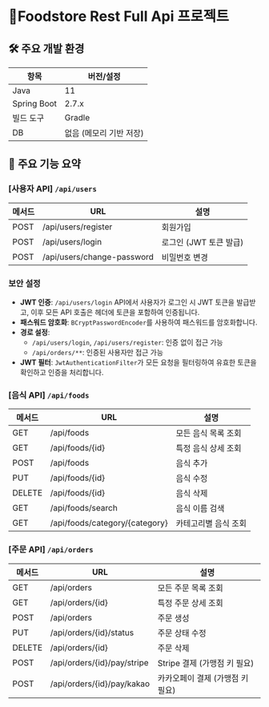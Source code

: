 # 🍕Foodstore Rest Full Api 프로젝트
## 🛠️ 주요 개발 환경

| 항목           | 버전/설정                           |
| -------------- | ----------------------------------- |
| Java          | 11                                 |
| Spring Boot   | 2.7.x                               |
| 빌드 도구      | Gradle     |
| DB            | 없음 (메모리 기반 저장)              |

## 🧩 주요 기능 요약
### [사용자 API] `/api/users`

| 메서드 | URL                          | 설명                                   |
| ------ | ---------------------------- | -------------------------------------- |
| POST   | /api/users/register           | 회원가입                               |
| POST   | /api/users/login              | 로그인 (JWT 토큰 발급)                 |
| POST   | /api/users/change-password    | 비밀번호 변경                          |

### 보안 설정

- **JWT 인증**: `/api/users/login` API에서 사용자가 로그인 시 JWT 토큰을 발급받고, 이후 모든 API 호출은 헤더에 토큰을 포함하여 인증됩니다.
- **패스워드 암호화**: `BCryptPasswordEncoder`를 사용하여 패스워드를 암호화합니다.
- **경로 설정**:
  - `/api/users/login`, `/api/users/register`: 인증 없이 접근 가능
  - `/api/orders/**`: 인증된 사용자만 접근 가능
- **JWT 필터**: `JwtAuthenticationFilter`가 모든 요청을 필터링하여 유효한 토큰을 확인하고 인증을 처리합니다.
### [음식 API] `/api/foods`

| 메서드 | URL                       | 설명                           |
| ------ | ------------------------- | ------------------------------ |
| GET    | /api/foods                 | 모든 음식 목록 조회            |
| GET    | /api/foods/{id}            | 특정 음식 상세 조회            |
| POST   | /api/foods                 | 음식 추가                      |
| PUT    | /api/foods/{id}            | 음식 수정                      |
| DELETE | /api/foods/{id}            | 음식 삭제                      |
| GET    | /api/foods/search          | 음식 이름 검색                 |
| GET    | /api/foods/category/{category} | 카테고리별 음식 조회         |

### [주문 API] `/api/orders`

| 메서드 | URL                     | 설명                           |
| ------ | ----------------------- | ------------------------------ |
| GET    | /api/orders              | 모든 주문 목록 조회            |
| GET    | /api/orders/{id}         | 특정 주문 상세 조회            |
| POST   | /api/orders              | 주문 생성                      |
| PUT    | /api/orders/{id}/status  | 주문 상태 수정                 |
| DELETE | /api/orders/{id}         | 주문 삭제                      |
| POST   | /api/orders/{id}/pay/stripe | Stripe 결제 (가맹점 키 필요)                  |
| POST   | /api/orders/{id}/pay/kakao | 카카오페이 결제 (가맹점 키 필요)                |
